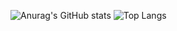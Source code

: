 ![Anurag's GitHub stats](https://github-readme-stats.vercel.app/api?username=VuTan115&show_icons=true&theme=radical)
![Top Langs](https://github-readme-stats.vercel.app/api/top-langs/?username=VuTan115&layout=compact)
